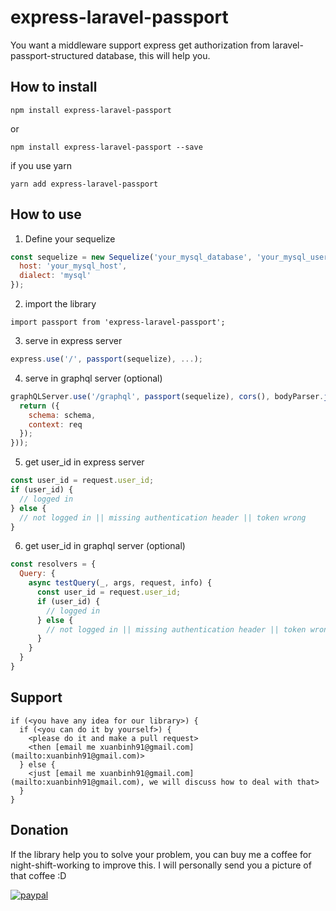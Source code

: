 # express-laravel-passport
You want a middleware support express get authorization from laravel-passport-structured database, this will help you.


## How to install 

```
npm install express-laravel-passport
```

or 

```
npm install express-laravel-passport --save
```

if you use yarn

```
yarn add express-laravel-passport
```

## How to use

1. Define your sequelize

```javascript
const sequelize = new Sequelize('your_mysql_database', 'your_mysql_username', 'your_mysql_password', {
  host: 'your_mysql_host',
  dialect: 'mysql'
});
```

2. import the library

```
import passport from 'express-laravel-passport';
```

3. serve in express server

```javascript
express.use('/', passport(sequelize), ...);
```

4. serve in graphql server (optional)

```javascript
graphQLServer.use('/graphql', passport(sequelize), cors(), bodyParser.json(), graphqlExpress(req => {
  return ({
    schema: schema,
    context: req
  });
}));
``` 

5. get user_id in express server

```javascript
const user_id = request.user_id;
if (user_id) {
  // logged in
} else {
  // not logged in || missing authentication header || token wrong
}
```

6. get user_id in graphql server (optional)

```javascript
const resolvers = {
  Query: {
    async testQuery(_, args, request, info) {
      const user_id = request.user_id;
      if (user_id) {
        // logged in
      } else {
        // not logged in || missing authentication header || token wrong
      }
    }
  }
}
```

## Support

```
if (<you have any idea for our library>) {
  if (<you can do it by yourself>) {
    <please do it and make a pull request>
    <then [email me xuanbinh91@gmail.com](mailto:xuanbinh91@gmail.com)>
  } else {
    <just [email me xuanbinh91@gmail.com](mailto:xuanbinh91@gmail.com), we will discuss how to deal with that>
  }
}
```

## Donation
If the library help you to solve your problem, you can buy me a coffee for night-shift-working to improve this. I will personally send you a picture of that coffee :D 

[![paypal](https://www.paypalobjects.com/en_US/i/btn/btn_donateCC_LG.gif)](paypal.me/developerlibre)
